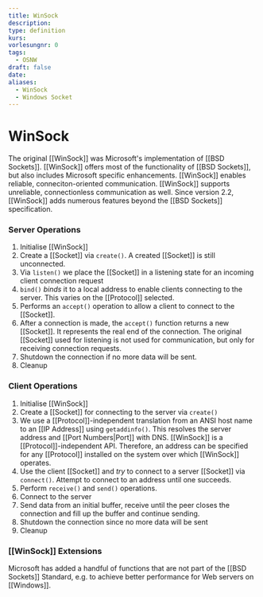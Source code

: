 ```yaml
---
title: WinSock
description: 
type: definition
kurs: 
vorlesungnr: 0
tags:
  - OSNW
draft: false
date: 
aliases:
  - WinSock
  - Windows Socket
---
```

# WinSock

The original [[WinSock]] was Microsoft's implementation of [[BSD Sockets]]. [[WinSock]] offers most of the functionality of [[BSD Sockets]], but also includes Microsoft specific enhancements. [[WinSock]] enables reliable, conneciton-oriented communication. [[WinSock]] supports unreliable, connectionless communication as well. Since version 2.2, [[WinSock]] adds numerous features beyond the [[BSD Sockets]] specification.

### Server Operations

1. Initialise [[WinSock]]
2. Create a [[Socket]] via `create()`. A created [[Socket]] is still unconnected.
3. Via `listen()` we place the [[Socket]] in a listening state for an incoming client connection request
4. `bind()` *binds* it to a local address to enable clients connecting to the server. This varies on the [[Protocol]] selected.
5. Performs an `accept()` operation to allow a client to connect to the [[Socket]]. 
6. After a connection is made, the `accept()` function returns a new [[Socket]]. It represents the real end of the connection. The original [[Socket]] used for listening is not used for communication, but only for receiving connection requests.
7. Shutdown the connection if no more data will be sent.
8. Cleanup

### Client Operations

1. Initialise [[WinSock]]
2. Create a [[Socket]] for connecting to the server via `create()`
3. We use a [[Protocol]]-independent translation from an ANSI host name to an [[IP Address]] using `getaddinfo()`. This resolves the server address and [[Port Numbers|Port]] with DNS. [[WinSock]] is a [[Protocol]]-independent API. Therefore, an address can be specified for any [[Protocol]] installed on the system over which [[WinSock]] operates. 
4. Use the client [[Socket]] and *try* to connect to a server [[Socket]] via `connect()`. Attempt to connect to an address until one succeeds. 
5. Perform `receive()` and `send()` operations.
6. Connect to the server
7. Send data from an initial buffer, receive until the peer closes the connection and fill up the buffer and continue sending.
8. Shutdown the connection since no more data will be sent
9. Cleanup

### [[WinSock]] Extensions

Microsoft has added a handful of functions that are not part of the [[BSD Sockets]] Standard, e.g. to achieve better performance for Web servers on [[Windows]]. 
